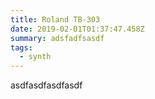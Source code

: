 ```yaml
---
title: Roland TB-303
date: 2019-02-01T01:37:47.458Z
summary: adsfadfsasdf
tags:
  - synth
---
```

asdfasdfasdfasdf

